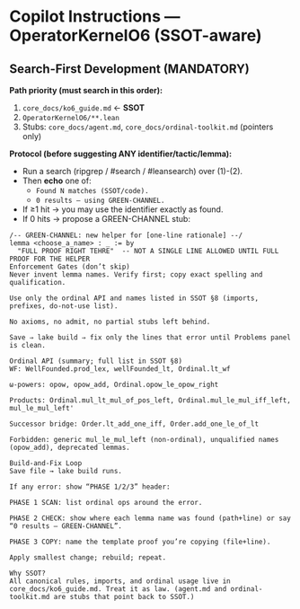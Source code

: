 # Copilot Instructions — OperatorKernelO6 (SSOT-aware)

## Search-First Development (MANDATORY)

**Path priority (must search in this order):**
1) `core_docs/ko6_guide.md`  ← **SSOT**
2) `OperatorKernelO6/**.lean`
3) Stubs: `core_docs/agent.md`, `core_docs/ordinal-toolkit.md` (pointers only)

**Protocol (before suggesting ANY identifier/tactic/lemma):**
- Run a search (ripgrep / #search / #leansearch) over (1)-(2).
- Then **echo** one of:
  - `Found N matches (SSOT/code).`
  - `0 results — using GREEN-CHANNEL.`
- If ≥1 hit → you may use the identifier exactly as found.
- If 0 hits → propose a GREEN-CHANNEL stub:

```lean
/-- GREEN-CHANNEL: new helper for [one-line rationale] --/
lemma <choose_a_name> : _ := by
  "FULL PROOF RIGHT TEHRE"  -- NOT A SINGLE LINE ALLOWED UNTIL FULL PROOF FOR THE HELPER
Enforcement Gates (don’t skip)
Never invent lemma names. Verify first; copy exact spelling and qualification.

Use only the ordinal API and names listed in SSOT §8 (imports, prefixes, do-not-use list).

No axioms, no admit, no partial stubs left behind.

Save ⇒ lake build ⇒ fix only the lines that error until Problems panel is clean.

Ordinal API (summary; full list in SSOT §8)
WF: WellFounded.prod_lex, wellFounded_lt, Ordinal.lt_wf

ω-powers: opow, opow_add, Ordinal.opow_le_opow_right

Products: Ordinal.mul_lt_mul_of_pos_left, Ordinal.mul_le_mul_iff_left, mul_le_mul_left'

Successor bridge: Order.lt_add_one_iff, Order.add_one_le_of_lt

Forbidden: generic mul_le_mul_left (non-ordinal), unqualified names (opow_add), deprecated lemmas.

Build-and-Fix Loop
Save file → lake build runs.

If any error: show “PHASE 1/2/3” header:

PHASE 1 SCAN: list ordinal ops around the error.

PHASE 2 CHECK: show where each lemma name was found (path+line) or say “0 results — GREEN-CHANNEL”.

PHASE 3 COPY: name the template proof you’re copying (file+line).

Apply smallest change; rebuild; repeat.

Why SSOT?
All canonical rules, imports, and ordinal usage live in core_docs/ko6_guide.md. Treat it as law. (agent.md and ordinal-toolkit.md are stubs that point back to SSOT.)


